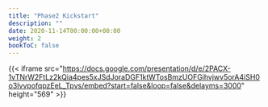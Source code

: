 ```yaml
---
title: "Phase2 Kickstart"
description: ""
date: 2020-11-14T00:00:00+00:00
weight: 2
bookToC: false
---
```


{{< iframe src="https://docs.google.com/presentation/d/e/2PACX-1vTNrW2FtLz2kQia4pes5xJSdJoraDGF1ktWTosBmzUOFGihvjwv5orA4iSH0o3IvvpofqpzEeL_Tpvs/embed?start=false&loop=false&delayms=3000" height="569" >}}
